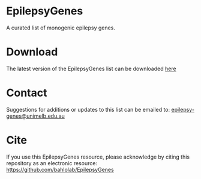 # EpilepsyGenes
A curated list of monogenic epilepsy genes. 

# Download
The latest version of the EpilepsyGenes list can be downloaded [here](https://github.com/bahlolab/EpilepsyGenes/releases/latest)

# Contact
Suggestions for additions or updates to this list can be emailed to: epilepsy-genes@unimelb.edu.au

# Cite
If you use this EpilepsyGenes resource, please acknowledge by citing this repository as an electronic resource: https://github.com/bahlolab/EpilepsyGenes